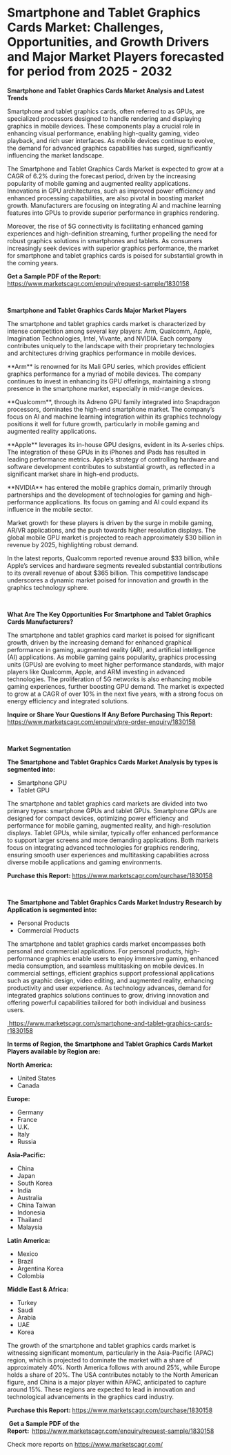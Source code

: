 <p><h1>Smartphone and Tablet Graphics Cards Market: Challenges, Opportunities, and Growth Drivers and Major Market Players forecasted for period from 2025 - 2032</h1></p><p><strong>Smartphone and Tablet Graphics Cards Market Analysis and Latest Trends</strong></p>
<p><p>Smartphone and tablet graphics cards, often referred to as GPUs, are specialized processors designed to handle rendering and displaying graphics in mobile devices. These components play a crucial role in enhancing visual performance, enabling high-quality gaming, video playback, and rich user interfaces. As mobile devices continue to evolve, the demand for advanced graphics capabilities has surged, significantly influencing the market landscape.</p><p>The Smartphone and Tablet Graphics Cards Market is expected to grow at a CAGR of 6.2% during the forecast period, driven by the increasing popularity of mobile gaming and augmented reality applications. Innovations in GPU architectures, such as improved power efficiency and enhanced processing capabilities, are also pivotal in boosting market growth. Manufacturers are focusing on integrating AI and machine learning features into GPUs to provide superior performance in graphics rendering. </p><p>Moreover, the rise of 5G connectivity is facilitating enhanced gaming experiences and high-definition streaming, further propelling the need for robust graphics solutions in smartphones and tablets. As consumers increasingly seek devices with superior graphics performance, the market for smartphone and tablet graphics cards is poised for substantial growth in the coming years.</p></p>
<p><strong>Get a Sample PDF of the Report:&nbsp;</strong> <a href="https://www.marketscagr.com/enquiry/request-sample/1830158?utm_campaign=3127&utm_medium=2&utm_source=Github&utm_content=ia&utm_term=06042025&utm_id=smartphone-and-tablet-graphics-cards">https://www.marketscagr.com/enquiry/request-sample/1830158</a></p>
<p>&nbsp;</p>
<p><strong>Smartphone and Tablet Graphics Cards Major Market Players</strong></p>
<p><p>The smartphone and tablet graphics cards market is characterized by intense competition among several key players: Arm, Qualcomm, Apple, Imagination Technologies, Intel, Vivante, and NVIDIA. Each company contributes uniquely to the landscape with their proprietary technologies and architectures driving graphics performance in mobile devices.</p><p>**Arm** is renowned for its Mali GPU series, which provides efficient graphics performance for a myriad of mobile devices. The company continues to invest in enhancing its GPU offerings, maintaining a strong presence in the smartphone market, especially in mid-range devices.</p><p>**Qualcomm**, through its Adreno GPU family integrated into Snapdragon processors, dominates the high-end smartphone market. The company’s focus on AI and machine learning integration within its graphics technology positions it well for future growth, particularly in mobile gaming and augmented reality applications.</p><p>**Apple** leverages its in-house GPU designs, evident in its A-series chips. The integration of these GPUs in its iPhones and iPads has resulted in leading performance metrics. Apple’s strategy of controlling hardware and software development contributes to substantial growth, as reflected in a significant market share in high-end products.</p><p>**NVIDIA** has entered the mobile graphics domain, primarily through partnerships and the development of technologies for gaming and high-performance applications. Its focus on gaming and AI could expand its influence in the mobile sector.</p><p>Market growth for these players is driven by the surge in mobile gaming, AR/VR applications, and the push towards higher resolution displays. The global mobile GPU market is projected to reach approximately $30 billion in revenue by 2025, highlighting robust demand.</p><p>In the latest reports, Qualcomm reported revenue around $33 billion, while Apple’s services and hardware segments revealed substantial contributions to its overall revenue of about $365 billion. This competitive landscape underscores a dynamic market poised for innovation and growth in the graphics technology sphere.</p></p>
<p>&nbsp;</p>
<p><strong>What Are The Key Opportunities For Smartphone and Tablet Graphics Cards Manufacturers?</strong></p>
<p><p>The smartphone and tablet graphics card market is poised for significant growth, driven by the increasing demand for enhanced graphical performance in gaming, augmented reality (AR), and artificial intelligence (AI) applications. As mobile gaming gains popularity, graphics processing units (GPUs) are evolving to meet higher performance standards, with major players like Qualcomm, Apple, and ARM investing in advanced technologies. The proliferation of 5G networks is also enhancing mobile gaming experiences, further boosting GPU demand. The market is expected to grow at a CAGR of over 10% in the next five years, with a strong focus on energy efficiency and integrated solutions.</p></p>
<p><strong>Inquire or Share Your Questions If Any Before Purchasing This Report:</strong> <a href="https://www.marketscagr.com/enquiry/pre-order-enquiry/1830158?utm_campaign=3127&utm_medium=2&utm_source=Github&utm_content=ia&utm_term=06042025&utm_id=smartphone-and-tablet-graphics-cards">https://www.marketscagr.com/enquiry/pre-order-enquiry/1830158</a></p>
<p>&nbsp;</p>
<p><strong>Market Segmentation</strong></p>
<p><strong>The Smartphone and Tablet Graphics Cards Market Analysis by types is segmented into:</strong></p>
<p><ul><li>Smartphone GPU</li><li>Tablet GPU</li></ul></p>
<p><p>The smartphone and tablet graphics card markets are divided into two primary types: smartphone GPUs and tablet GPUs. Smartphone GPUs are designed for compact devices, optimizing power efficiency and performance for mobile gaming, augmented reality, and high-resolution displays. Tablet GPUs, while similar, typically offer enhanced performance to support larger screens and more demanding applications. Both markets focus on integrating advanced technologies for graphics rendering, ensuring smooth user experiences and multitasking capabilities across diverse mobile applications and gaming environments.</p></p>
<p><strong>Purchase this Report:&nbsp;</strong><a href="https://www.marketscagr.com/purchase/1830158?utm_campaign=3127&utm_medium=2&utm_source=Github&utm_content=ia&utm_term=06042025&utm_id=smartphone-and-tablet-graphics-cards">https://www.marketscagr.com/purchase/1830158</a></p>
<p>&nbsp;</p>
<p><strong>The Smartphone and Tablet Graphics Cards Market Industry Research by Application is segmented into:</strong></p>
<p><ul><li>Personal Products</li><li>Commercial Products</li></ul></p>
<p><p>The smartphone and tablet graphics cards market encompasses both personal and commercial applications. For personal products, high-performance graphics enable users to enjoy immersive gaming, enhanced media consumption, and seamless multitasking on mobile devices. In commercial settings, efficient graphics support professional applications such as graphic design, video editing, and augmented reality, enhancing productivity and user experience. As technology advances, demand for integrated graphics solutions continues to grow, driving innovation and offering powerful capabilities tailored for both individual and business users.</p></p>
<p><a href="https://www.marketscagr.com/smartphone-and-tablet-graphics-cards-r1830158?utm_campaign=3127&utm_medium=2&utm_source=Github&utm_content=ia&utm_term=06042025&utm_id=smartphone-and-tablet-graphics-cards">&nbsp;https://www.marketscagr.com/smartphone-and-tablet-graphics-cards-r1830158</a></p>
<p><strong>In terms of Region, the Smartphone and Tablet Graphics Cards Market Players available by Region are:</strong></p>
<p>
    <p> <strong> North America: </strong>
        <ul>
            <li>United States</li>
            <li>Canada</li>
        </ul>
        </p> 
    <p> <strong> Europe: </strong>
        <ul>
            <li>Germany</li>
            <li>France</li>
            <li>U.K.</li>
            <li>Italy</li>
            <li>Russia</li>
        </ul>
        </p> 
    <p> <strong> Asia-Pacific: </strong>
        <ul>
            <li>China</li>
            <li>Japan</li>
            <li>South Korea</li>
            <li>India</li>
            <li>Australia</li>
            <li>China Taiwan</li>
            <li>Indonesia</li>
            <li>Thailand</li>
            <li>Malaysia</li>
        </ul>
        </p> 
    <p> <strong> Latin America: </strong>
        <ul>
            <li>Mexico</li>
            <li>Brazil</li>
            <li>Argentina Korea</li>
            <li>Colombia</li>
        </ul>
        </p> 
    <p> <strong> Middle East & Africa: </strong>
        <ul>
            <li>Turkey</li>
            <li>Saudi</li>
            <li>Arabia</li>
            <li>UAE</li>
            <li>Korea</li>
        </ul>
    </p>
    </p>
<p><p>The growth of the smartphone and tablet graphics cards market is witnessing significant momentum, particularly in the Asia-Pacific (APAC) region, which is projected to dominate the market with a share of approximately 40%. North America follows with around 25%, while Europe holds a share of 20%. The USA contributes notably to the North American figure, and China is a major player within APAC, anticipated to capture around 15%. These regions are expected to lead in innovation and technological advancements in the graphics card industry.</p></p>
<p><strong>Purchase this Report: </strong><a href="https://www.marketscagr.com/purchase/1830158?utm_campaign=3127&utm_medium=2&utm_source=Github&utm_content=ia&utm_term=06042025&utm_id=smartphone-and-tablet-graphics-cards">https://www.marketscagr.com/purchase/1830158</a></p>
<p>&nbsp;<strong>Get a Sample PDF of the Report:&nbsp;&nbsp;</strong><a href="https://www.marketscagr.com/enquiry/request-sample/1830158?utm_campaign=3127&utm_medium=2&utm_source=Github&utm_content=ia&utm_term=06042025&utm_id=smartphone-and-tablet-graphics-cards">https://www.marketscagr.com/enquiry/request-sample/1830158</a></p>
<p><strong></strong></p>
<p>Check more reports on <a href="https://www.marketscagr.com/?utm_campaign=3127&utm_medium=2&utm_source=Github&utm_content=ia&utm_term=06042025&utm_id=smartphone-and-tablet-graphics-cards">https://www.marketscagr.com/</a></p>
